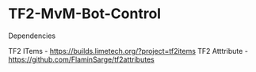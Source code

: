 # TF2-MvM-Bot-Control

Dependencies

TF2 ITems - https://builds.limetech.org/?project=tf2items
TF2 Atttribute - https://github.com/FlaminSarge/tf2attributes
